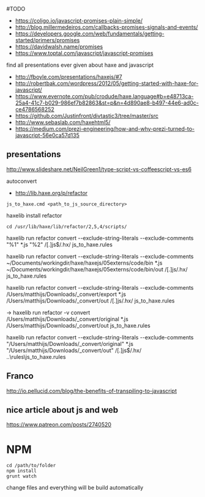 #TODO




- https://coligo.io/javascript-promises-plain-simple/
- http://blog.millermedeiros.com/callbacks-promises-signals-and-events/
- https://developers.google.com/web/fundamentals/getting-started/primers/promises
- https://davidwalsh.name/promises
- https://www.toptal.com/javascript/javascript-promises




find all presentations ever given about haxe and javascript

- http://fboyle.com/presentations/haxejs/#7
- http://robertbak.com/wordpress/2012/05/getting-started-with-haxe-for-javascript/
- https://www.evernote.com/pub/crodude/haxe.language#b=e48713ca-25a4-41c7-b029-986ef7b82863&st=p&n=4d890ae8-b497-44e6-ad0c-ce4786568252
- https://github.com/Justinfront/divtastic3/tree/master/src
- http://www.sebaslab.com/haxehtml5/
- https://medium.com/prezi-engineering/how-and-why-prezi-turned-to-javascript-56e0ca57d135



## presentations

http://www.slideshare.net/NeilGreen1/type-script-vs-coffeescript-vs-es6



autoconvert
* http://lib.haxe.org/p/refactor

```
js_to_haxe.cmd <path_to_js_source_directory>

```

haxelib install refactor


```
cd /usr/lib/haxe/lib/refactor/2,5,4/scripts/

```

haxelib run refactor convert --exclude-string-literals --exclude-comments "%1" *.js "%2" /[.]js$/.hx/ js_to_haxe.rules



haxelib run refactor convert --exclude-string-literals --exclude-comments ~/Documents/workingdir/haxe/haxejs/05externs/code/bin *.js ~/Documents/workingdir/haxe/haxejs/05externs/code/bin/out /[.]js/.hx/ js_to_haxe.rules



haxelib run refactor convert --exclude-string-literals --exclude-comments /Users/matthijs/Downloads/_convert/export *.js /Users/matthijs/Downloads/_convert/out /[.]js/.hx/ js_to_haxe.rules


→ haxelib run refactor -v convert /Users/matthijs/Downloads/_convert/original *.js /Users/matthijs/Downloads/_convert/out js_to_haxe.rules


haxelib run refactor convert --exclude-string-literals --exclude-comments "/Users/matthijs/Downloads/_convert/original" *.js "/Users/matthijs/Downloads/_convert/out" /[.]js$/.hx/ ..\rules\js_to_haxe.rules



## Franco
<http://io.pellucid.com/blog/the-benefits-of-transpiling-to-javascript>

## nice article about js and web
<https://www.patreon.com/posts/2740520>




# NPM

```
cd /path/to/folder
npm install
grunt watch
```

change files and everything will be build automatically